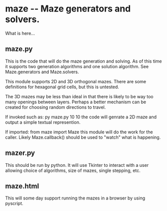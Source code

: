 # maze -- Maze generators and solvers.

What is here...

## maze.py

This is the code that will do the maze generation and solving.
As of this time it supports two generation algorithms and one
solution algorithm.  See Maze.generators and Maze.solvers.

This module supports 2D and 3D orthogonal mazes. There are some
definitions for hexagonal grid cells, but this is untested.

The 3D mazes may be less than ideal in that there is likely to be way
too many openings between layers.  Perhaps a better mechanism can be
created for choosing random directions to travel.

If invoked such as:
    py maze.py 10 10
the code will genrate a 2D maze and output a simple textual represention.

If imported:
    from maze import Maze
this module will do the work for the caller.  Likely Maze.callback()
should be used to "watch" what is happening.

## mazer.py

This should be run by python.   It will use Tkinter to interact with a
user allowing choice of algorithms, size of mazes, single stepping, etc.

## maze.html

This will some day support running the mazes in a browser by using
pyscript.
